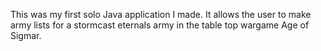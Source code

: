 This was my first solo Java application I made. It allows the user to make army lists for a stormcast eternals army in the table top wargame Age of Sigmar.
